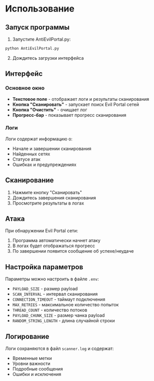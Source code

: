 # Использование

## Запуск программы

1. Запустите AntiEvilPortal.py:
```bash
python AntiEvilPortal.py
```

2. Дождитесь загрузки интерфейса

## Интерфейс

### Основное окно

- **Текстовое поле** - отображает логи и результаты сканирования
- **Кнопка "Сканировать"** - запускает поиск Evil Portal сетей
- **Кнопка "Очистить"** - очищает лог
- **Прогресс-бар** - показывает прогресс сканирования

### Логи

Логи содержат информацию о:
- Начале и завершении сканирования
- Найденных сетях
- Статусе атак
- Ошибках и предупреждениях

## Сканирование

1. Нажмите кнопку "Сканировать"
2. Дождитесь завершения сканирования
3. Просмотрите результаты в логах

## Атака

При обнаружении Evil Portal сети:
1. Программа автоматически начнет атаку
2. В логах будет отображаться прогресс
3. По завершении появится сообщение об успехе/неудаче

## Настройка параметров

Параметры можно настроить в файле `.env`:
- `PAYLOAD_SIZE` - размер payload
- `SCAN_INTERVAL` - интервал сканирования
- `CONNECTION_TIMEOUT` - таймаут подключения
- `MAX_RETRIES` - максимальное количество попыток
- `THREAD_COUNT` - количество потоков
- `PAYLOAD_CHUNK_SIZE` - размер чанка payload
- `RANDOM_STRING_LENGTH` - длина случайной строки

## Логирование

Логи сохраняются в файл `scanner.log` и содержат:
- Временные метки
- Уровни важности
- Подробные сообщения
- Ошибки и исключения 